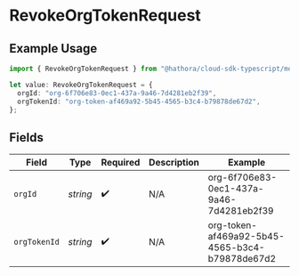 # RevokeOrgTokenRequest

## Example Usage

```typescript
import { RevokeOrgTokenRequest } from "@hathora/cloud-sdk-typescript/models/operations";

let value: RevokeOrgTokenRequest = {
  orgId: "org-6f706e83-0ec1-437a-9a46-7d4281eb2f39",
  orgTokenId: "org-token-af469a92-5b45-4565-b3c4-b79878de67d2",
};
```

## Fields

| Field                                          | Type                                           | Required                                       | Description                                    | Example                                        |
| ---------------------------------------------- | ---------------------------------------------- | ---------------------------------------------- | ---------------------------------------------- | ---------------------------------------------- |
| `orgId`                                        | *string*                                       | :heavy_check_mark:                             | N/A                                            | org-6f706e83-0ec1-437a-9a46-7d4281eb2f39       |
| `orgTokenId`                                   | *string*                                       | :heavy_check_mark:                             | N/A                                            | org-token-af469a92-5b45-4565-b3c4-b79878de67d2 |